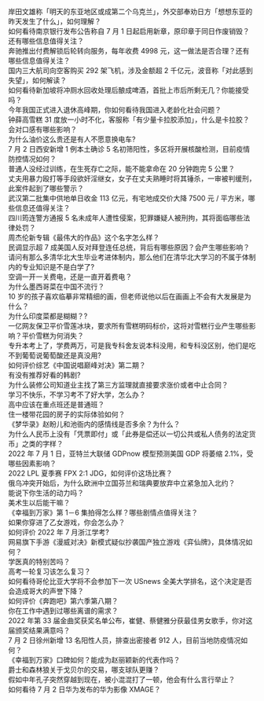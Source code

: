 岸田文雄称「明天的东亚地区或成第二个乌克兰」，外交部奉劝日方「想想东亚的昨天发生了什么」，如何理解？  
如何看待南京银行发布公告称自 7 月 1 日起启用新章，原印章于同日作废销毁？还有哪些信息值得关注？  
奔驰推出付费解锁后轮转向服务，每年收费 4998 元，这一做法是否合理？还有哪些信息值得关注？  
国内三大航司向空客购买 292 架飞机，涉及金额超 2 千亿元，波音称「对此感到失望」，如何解读？  
如何看待新加坡将冲厕水回收处理后酿成啤酒，首批上市后所剩无几？你能接受吗？  
今年我国正式进入退休高峰期，你如何看待我国进入老龄化社会问题？  
钟薛高雪糕 31 度放一小时不化，客服称「有少量卡拉胶添加」，什么是卡拉胶？会对口感有哪些影响？  
为什么油价这么贵还是有人不愿意换电车?  
7 月 2 日西安新增 1 例本土确诊 5 名初筛阳性，多区将开展核酸检测，目前疫情防控情况如何？  
普通人没经过训练，在生死存亡之际，能不能拿命在 20 分钟跑完 5 公里？  
丈夫用暴力殴打等手段欲奸淫继女，女子在丈夫熟睡时将其锤杀，一审被判缓刑，此案件起到了哪些警示？  
武汉第二批集中供地单日收金 113 亿元，有宅地成交价大降 7500 元 / 平方米，哪些信息还值得关注？  
四川筠连警方通报 5 名未成年人遭性侵案，犯罪嫌疑人被刑拘，其将面临哪些法律处罚？  
周杰伦新专辑《最伟大的作品》这个名字怎么样？  
民调显示超 7 成美国人反对拜登连任总统，背后有哪些原因？会产生哪些影响？  
请问有那么多清华北大生毕业考进体制内，那么他们在清华北大学习的不属于体制内的专业知识是不是白学了?  
空调一开一关费电，还是一直开着费电？  
为什么墨西哥菜在中国不流行？  
10 岁的孩子喜欢临摹非常精细的画，但老师说他以后在画画上不会有大发展是为什么？  
为什么印度菜都是糊糊？?  
一亿网友保卫平价雪莲冰块，要求所有雪糕明码标价，这将对雪糕行业产生哪些影响？平价雪糕为何消失？  
专升本考上了，学费两万，可是我专科舍友说本科没用，和专科没区别，他们是吃不到葡萄说葡萄酸还是真没用?  
如何评价综艺《中国说唱巅峰对决》第二期？  
有没有推荐好看的韩剧?  
为什么装修公司知道业主找了第三方监理就直接要求涨价或者中止合同？  
学习不快乐，不学习考不了好大学，怎么办？  
高中应该在重点班还是普通班？  
住一楼带花园的房子的实际体验如何？  
《梦华录》赵盼儿和池衙内的感情线是否多余？为什么？  
为什么人民币上没有「凭票即付」或「此券是偿还以一切公共或私人债务的法定货币」之类的字样？  
2022 年 7 月 1 日，亚特兰大联储 GDPnow 模型预测美国 GDP 将萎缩 2.1%，受哪些因素影响？  
2022 LPL 夏季赛 FPX 2:1 JDG，如何评价这场比赛？  
俄乌冲突开始后，为什么欧洲中立国芬兰和瑞典要放弃中立紧急加入北约？  
能说下你生活的动力吗？  
美术生以后能干嘛？  
《幸福到万家》第 1－6 集拍得怎么样？哪些剧情点值得关注？  
如果你穿进了乙女游戏，你会怎么办？  
如何评价 2022 年 7 月浙江学考?  
网易旗下手游《漫威对决》新模式疑似抄袭国产独立游戏《弈仙牌》，具体情况如何？  
学医真的特别苦吗？  
高考一轮复习该怎么复习？  
如何看待哥伦比亚大学将不会参加下一次 USnews 全美大学排名，这个决定是否会造成哥大的声誉下降？  
如何评价《奔跑吧》第六季第八期？  
你在工作中遇到过哪些离谱的需求？  
2022 年第 33 届金曲奖获奖名单公布，崔健、蔡健雅分获最佳男女歌手，你对这届颁奖结果满意吗？  
7 月 2 日徐州新增 13 名阳性人员，排查出密接者 912 人，目前当地防疫情况如何？  
《幸福到万家》口碑如何？能成为赵丽颖新的代表作吗？  
爵士和森林狼关于戈贝尔的交易，哪支球队更赚？  
假如中年孔子突然穿越到现在，被小混混打了一顿，他会有什么言行举止？  
如何看待 7 月 2 日华为发布的华为影像 XMAGE？  
